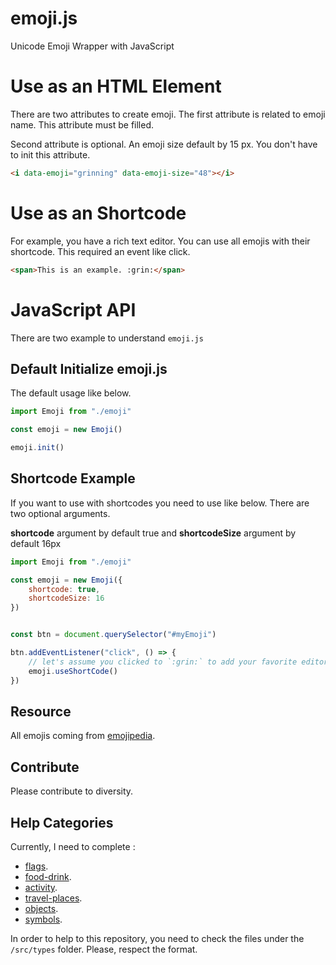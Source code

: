 # emoji.js

Unicode Emoji Wrapper with JavaScript

# Use as an HTML Element

There are two attributes to create emoji. The first attribute is related to emoji name. This attribute must be filled.

Second attribute is optional. An emoji size default by 15 px. You don't have to init this attribute.

```html
<i data-emoji="grinning" data-emoji-size="48"></i>
```

# Use as an Shortcode

For example, you have a rich text editor. You can use all emojis with their shortcode. This required an event like click.

```html
<span>This is an example. :grin:</span>
```

# JavaScript API

There are two example to understand `emoji.js`

## Default Initialize emoji.js

The default usage like below.

```javascript
import Emoji from "./emoji"

const emoji = new Emoji()

emoji.init()
```

## Shortcode Example

If you want to use with shortcodes you need to use like below. There are two optional arguments.

**shortcode** argument by default true and **shortcodeSize** argument by default 16px

```javascript
import Emoji from "./emoji"

const emoji = new Emoji({
    shortcode: true,
    shortcodeSize: 16
})


const btn = document.querySelector("#myEmoji")

btn.addEventListener("click", () => {
    // let's assume you clicked to `:grin:` to add your favorite editor.
    emoji.useShortCode()
})

```

## Resource

All emojis coming from [emojipedia](https://emojipedia.org/).

## Contribute

Please contribute to diversity.

## Help Categories

Currently, I need to complete :

* [flags](https://emojipedia.org/flags).
* [food-drink](https://emojipedia.org/food-drink/).
* [activity](https://emojipedia.org/activity/).
* [travel-places](https://emojipedia.org/travel-places/).
* [objects](https://emojipedia.org/objects/).
* [symbols](https://emojipedia.org/symbols/).

In order to help to this repository, you need to check the files under the `/src/types` folder. Please, respect the format.
